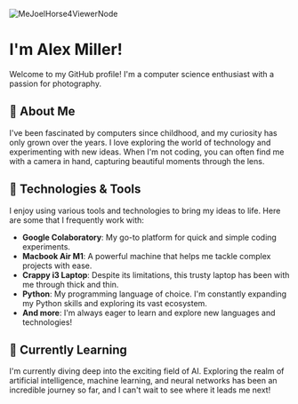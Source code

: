 
![MeJoelHorse4ViewerNode](https://github.com/alexledd/alexledd/assets/78063260/ec991a85-63c8-4099-bd8d-7218039fb76b)
# I'm Alex Miller! 

Welcome to my GitHub profile! I'm a computer science enthusiast with a passion for photography.

## 🚀 About Me

I've been fascinated by computers since childhood, and my curiosity has only grown over the years. I love exploring the world of technology and experimenting with new ideas. When I'm not coding, you can often find me with a camera in hand, capturing beautiful moments through the lens.

## 🔧 Technologies & Tools

I enjoy using various tools and technologies to bring my ideas to life. Here are some that I frequently work with:

- **Google Colaboratory**: My go-to platform for quick and simple coding experiments.
- **Macbook Air M1**: A powerful machine that helps me tackle complex projects with ease.
- **Crappy i3 Laptop**: Despite its limitations, this trusty laptop has been with me through thick and thin.
- **Python**: My programming language of choice. I'm constantly expanding my Python skills and exploring its vast ecosystem.
- **And more**: I'm always eager to learn and explore new languages and technologies!

## 🌱 Currently Learning

I'm currently diving deep into the exciting field of AI. Exploring the realm of artificial intelligence, machine learning, and neural networks has been an incredible journey so far, and I can't wait to see where it leads me next!
